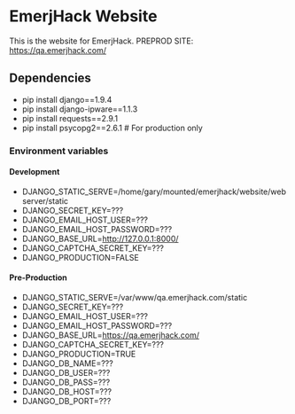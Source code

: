 # EmerjHack Website
This is the website for EmerjHack. PREPROD SITE: https://qa.emerjhack.com/

## Dependencies

* pip install django==1.9.4
* pip install django-ipware==1.1.3
* pip install requests==2.9.1
* pip install psycopg2==2.6.1 # For production only

### Environment variables

#### Development

* DJANGO_STATIC_SERVE=/home/gary/mounted/emerjhack/website/webserver/static
* DJANGO_SECRET_KEY=???
* DJANGO_EMAIL_HOST_USER=???
* DJANGO_EMAIL_HOST_PASSWORD=???
* DJANGO_BASE_URL=http://127.0.0.1:8000/
* DJANGO_CAPTCHA_SECRET_KEY=???
* DJANGO_PRODUCTION=FALSE

#### Pre-Production

* DJANGO_STATIC_SERVE=/var/www/qa.emerjhack.com/static
* DJANGO_SECRET_KEY=???
* DJANGO_EMAIL_HOST_USER=???
* DJANGO_EMAIL_HOST_PASSWORD=???
* DJANGO_BASE_URL=https://qa.emerjhack.com/
* DJANGO_CAPTCHA_SECRET_KEY=???
* DJANGO_PRODUCTION=TRUE
* DJANGO_DB_NAME=???
* DJANGO_DB_USER=???
* DJANGO_DB_PASS=???
* DJANGO_DB_HOST=???
* DJANGO_DB_PORT=???
